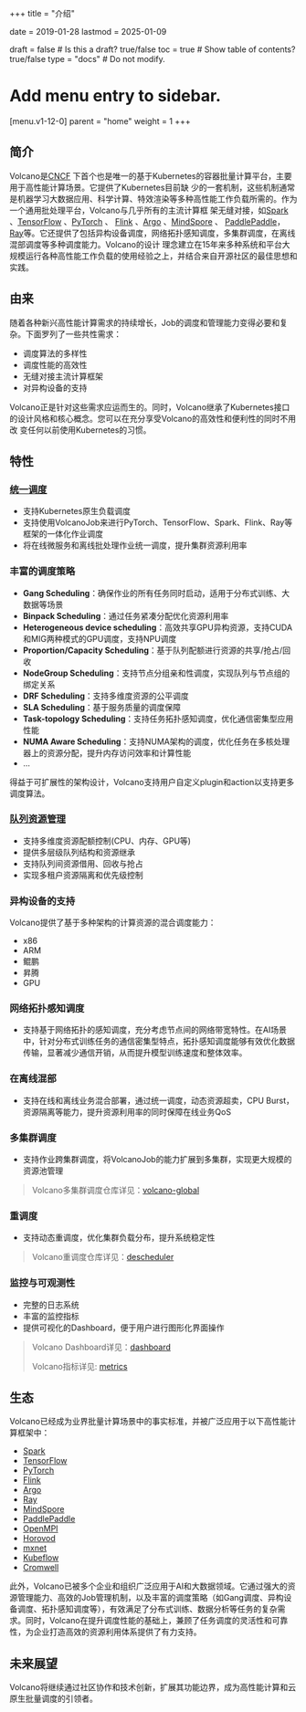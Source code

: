 +++
title = "介绍"

date = 2019-01-28
lastmod = 2025-01-09

draft = false  # Is this a draft? true/false
toc = true  # Show table of contents? true/false
type = "docs"  # Do not modify.

# Add menu entry to sidebar.
[menu.v1-12-0]
  parent = "home"
  weight = 1
+++

## 简介
Volcano是[CNCF](https://www.cncf.io/) 下首个也是唯一的基于Kubernetes的容器批量计算平台，主要用于高性能计算场景。它提供了Kubernetes目前缺
少的一套机制，这些机制通常是机器学习大数据应用、科学计算、特效渲染等多种高性能工作负载所需的。作为一个通用批处理平台，Volcano与几乎所有的主流计算框
架无缝对接，如[Spark](https://spark.apache.org/) 、[TensorFlow](https://tensorflow.google.cn/) 、[PyTorch](https://pytorch.org/) 、
[Flink](https://flink.apache.org/) 、[Argo](https://argoproj.github.io/) 、[MindSpore](https://www.mindspore.cn/) 、
[PaddlePaddle](https://www.paddlepaddle.org.cn/)，[Ray](https://www.ray.io/)等。它还提供了包括异构设备调度，网络拓扑感知调度，多集群调度，在离线混部调度等多种调度能力。Volcano的设计
理念建立在15年来多种系统和平台大规模运行各种高性能工作负载的使用经验之上，并结合来自开源社区的最佳思想和实践。

## 由来
随着各种新兴高性能计算需求的持续增长，Job的调度和管理能力变得必要和复杂。下面罗列了一些共性需求：

* 调度算法的多样性
* 调度性能的高效性
* 无缝对接主流计算框架
* 对异构设备的支持

Volcano正是针对这些需求应运而生的。同时，Volcano继承了Kubernetes接口的设计风格和核心概念。您可以在充分享受Volcano的高效性和便利性的同时不用改
变任何以前使用Kubernetes的习惯。
## 特性

### [统一调度](/zh/docs/unified_scheduling/)
* 支持Kubernetes原生负载调度
* 支持使用VolcanoJob来进行PyTorch、TensorFlow、Spark、Flink、Ray等框架的一体化作业调度
* 将在线微服务和离线批处理作业统一调度，提升集群资源利用率

### 丰富的调度策略
* **Gang Scheduling**：确保作业的所有任务同时启动，适用于分布式训练、大数据等场景
* **Binpack Scheduling**：通过任务紧凑分配优化资源利用率
* **Heterogeneous device scheduling**：高效共享GPU异构资源，支持CUDA和MIG两种模式的GPU调度，支持NPU调度
* **Proportion/Capacity Scheduling**：基于队列配额进行资源的共享/抢占/回收
* **NodeGroup Scheduling**：支持节点分组亲和性调度，实现队列与节点组的绑定关系
* **DRF Scheduling**：支持多维度资源的公平调度
* **SLA Scheduling**：基于服务质量的调度保障
* **Task-topology Scheduling**：支持任务拓扑感知调度，优化通信密集型应用性能
* **NUMA Aware Scheduling**：支持NUMA架构的调度，优化任务在多核处理器上的资源分配，提升内存访问效率和计算性能
* ...

得益于可扩展性的架构设计，Volcano支持用户自定义plugin和action以支持更多调度算法。

### [队列资源管理](/zh/docs/queue_resource_management/)
* 支持多维度资源配额控制(CPU、内存、GPU等)
* 提供多层级队列结构和资源继承
* 支持队列间资源借用、回收与抢占
* 实现多租户资源隔离和优先级控制

### 异构设备的支持
Volcano提供了基于多种架构的计算资源的混合调度能力：

* x86
* ARM
* 鲲鹏
* 昇腾
* GPU

### 网络拓扑感知调度
* 支持基于网络拓扑的感知调度，充分考虑节点间的网络带宽特性。在AI场景中，针对分布式训练任务的通信密集型特点，拓扑感知调度能够有效优化数据传输，显著减少通信开销，从而提升模型训练速度和整体效率。

### 在离线混部
* 支持在线和离线业务混合部署，通过统一调度，动态资源超卖，CPU Burst，资源隔离等能力，提升资源利用率的同时保障在线业务QoS

### 多集群调度
* 支持作业跨集群调度，将VolcanoJob的能力扩展到多集群，实现更大规模的资源池管理

> Volcano多集群调度仓库详见：[volcano-global](https://github.com/volcano-sh/volcano-global)

### 重调度
* 支持动态重调度，优化集群负载分布，提升系统稳定性

> Volcano重调度仓库详见：[descheduler](https://github.com/volcano-sh/descheduler)

### 监控与可观测性
* 完整的日志系统
* 丰富的监控指标
* 提供可视化的Dashboard，便于用户进行图形化界面操作

> Volcano Dashboard详见：[dashboard](https://github.com/volcano-sh/dashboard)
> 
> Volcano指标详见: [metrics](https://github.com/volcano-sh/volcano/blob/master/docs/design/metrics.md)

## 生态
Volcano已经成为业界批量计算场景中的事实标准，并被广泛应用于以下高性能计算框架中：

* [Spark](https://spark.apache.org/)
* [TensorFlow](https://tensorflow.google.cn/)
* [PyTorch](https://pytorch.org/)
* [Flink](https://flink.apache.org/)
* [Argo](https://argoproj.github.io/)
* [Ray](https://www.ray.io/)
* [MindSpore](https://www.mindspore.cn/)
* [PaddlePaddle](https://www.paddlepaddle.org.cn/)
* [OpenMPI](https://www.open-mpi.org/)
* [Horovod](https://horovod.readthedocs.io/)
* [mxnet](https://mxnet.apache.org/)
* [Kubeflow](https://www.kubeflow.org/)
* [Cromwell](https://cromwell.readthedocs.io/)

此外，Volcano已被多个企业和组织广泛应用于AI和大数据领域。它通过强大的资源管理能力、高效的Job管理机制，以及丰富的调度策略（如Gang调度、异构设备调度、拓扑感知调度等），有效满足了分布式训练、数据分析等任务的复杂需求。同时，Volcano在提升调度性能的基础上，兼顾了任务调度的灵活性和可靠性，为企业打造高效的资源利用体系提供了有力支持。

## 未来展望
Volcano将继续通过社区协作和技术创新，扩展其功能边界，成为高性能计算和云原生批量调度的引领者。

